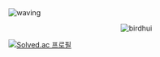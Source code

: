 ##  <a id="waving">
![waving](https://capsule-render.vercel.app/api?type=waving&height=300&text=My%20little%20Github%20&fontSize=40&fontAlign=80&fontAlignY=40&color=gradient)

<p align="center"> <img src="https://github-readme-stats.vercel.app/api?username=birdhui&&theme=gotham&show_icons=true" alt="birdhui" />

[![Solved.ac
프로필](http://mazassumnida.wtf/api/v2/generate_badge?boj=birdhui)](https://solved.ac/malkoring)
 
<!--
**birdhui/birdhui** is a ✨ _special_ ✨ repository because its `README.md` (this file) appears on your GitHub profile.

Here are some ideas to get you started:

- 🔭 I’m currently working on ...
- 🌱 I’m currently learning ...
- 👯 I’m looking to collaborate on ...
- 🤔 I’m looking for help with ...
- 💬 Ask me about ...
- 📫 How to reach me: ...
- 😄 Pronouns: ...
- ⚡ Fun fact: ...
-->
